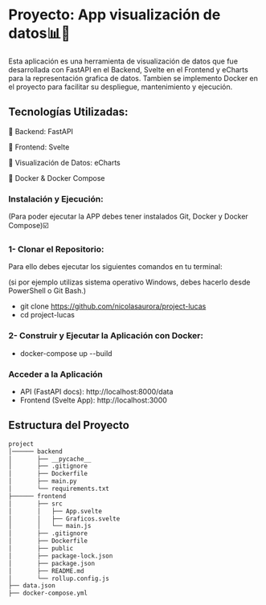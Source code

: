# **Proyecto: App visualización de datos📊🚀**  

Esta aplicación es una herramienta de visualización de datos que fue desarrollada con FastAPI en el Backend, Svelte en el Frontend y eCharts para la representación grafica de datos. 
Tambien se implemento Docker en el proyecto para facilitar su despliegue, mantenimiento y ejecución.

## **Tecnologías Utilizadas:**                    

🔹 Backend: FastAPI

🔹 Frontend: Svelte

🔹 Visualización de Datos: eCharts

🔹 Docker & Docker Compose    

### **Instalación y Ejecución:**


(Para poder ejecutar la APP debes tener instalados Git, Docker y Docker Compose)☑️


### 1- Clonar el Repositorio:

  Para ello debes ejecutar los siguientes comandos en tu terminal: 
  
  (si por ejemplo utilizas sistema operativo Windows, debes hacerlo desde PowerShell o Git Bash.)
- git clone https://github.com/nicolasaurora/project-lucas
- cd project-lucas

### 2- Construir y Ejecutar la Aplicación con Docker:
- docker-compose up --build

### **Acceder a la Aplicación**
- API (FastAPI docs): http://localhost:8000/data
- Frontend (Svelte App): http://localhost:3000

## **Estructura del Proyecto**
```bash
project
│────── backend  
│       ├── __pycache__
│       ├── .gitignore
│       ├── Dockerfile 
│       ├── main.py 
│       └── requirements.txt   
├────── frontend 
│       ├── src
│       │   ├── App.svelte
│       │   ├── Graficos.svelte
│       │   └── main.js
│       ├── .gitignore
│       ├── Dockerfile
│       ├── public
│       ├── package-lock.json
│       ├── package.json
│       ├── README.md
│       └── rollup.config.js     
├── data.json   
├── docker-compose.yml


